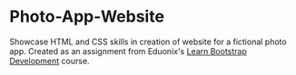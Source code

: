 # Photo-App-Website
Showcase HTML and CSS skills in creation of website for a fictional photo app. Created as an assignment from Eduonix's <a href="https://www.udemy.com/learn-bootstrap-development-by-building-10-projects/learn/v4/overview">Learn Bootstrap Development</a> course.
